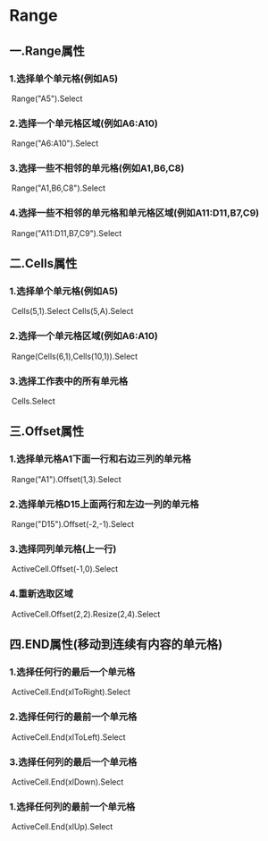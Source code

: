 # Range

## 一.Range属性

### 1.选择单个单元格(例如A5)

​              Range("A5").Select

### 2.选择一个单元格区域(例如A6:A10)

​              Range("A6:A10").Select

### 3.选择一些不相邻的单元格(例如A1,B6,C8)

​              Range("A1,B6,C8").Select

### 4.选择一些不相邻的单元格和单元格区域(例如A11:D11,B7,C9)

​              Range("A11:D11,B7,C9").Select

## 二.Cells属性

### 1.选择单个单元格(例如A5)

​              Cells(5,1).Select                   Cells(5,A).Select

### 2.选择一个单元格区域(例如A6:A10)

​              Range(Cells(6,1),Cells(10,1)).Select

### 3.选择工作表中的所有单元格

​              Cells.Select

## 三.Offset属性

### 1.选择单元格A1下面一行和右边三列的单元格

​              Range("A1").Offset(1,3).Select

### 2.选择单元格D15上面两行和左边一列的单元格

​              Range("D15").Offset(-2,-1).Select

### 3.选择同列单元格(上一行)

​              ActiveCell.Offset(-1,0).Select

### 4.重新选取区域

​              ActiveCell.Offset(2,2).Resize(2,4).Select

## 四.END属性(移动到连续有内容的单元格)

### 1.选择任何行的最后一个单元格

​              ActiveCell.End(xlToRight).Select

### 2.选择任何行的最前一个单元格

​              ActiveCell.End(xlToLeft).Select

### 3.选择任何列的最后一个单元格

​              ActiveCell.End(xlDown).Select

### 1.选择任何列的最前一个单元格

​              ActiveCell.End(xlUp).Select